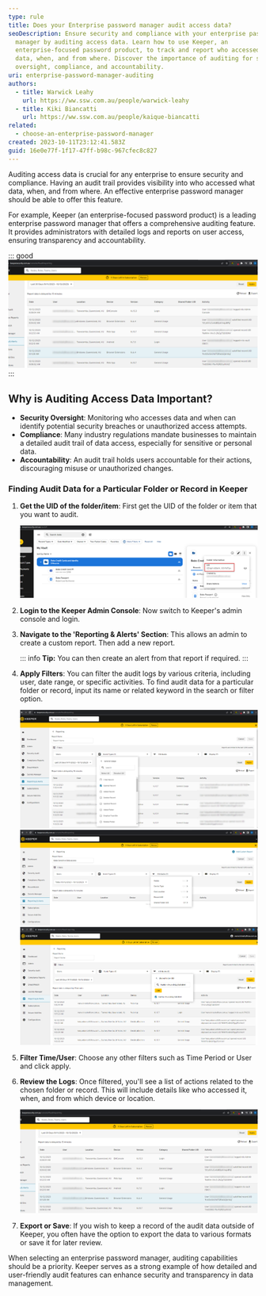 ```yaml
---
type: rule
title: Does your Enterprise password manager audit access data?
seoDescription: Ensure security and compliance with your enterprise password
  manager by auditing access data. Learn how to use Keeper, an
  enterprise-focused password product, to track and report who accessed what
  data, when, and from where. Discover the importance of auditing for security
  oversight, compliance, and accountability.
uri: enterprise-password-manager-auditing
authors:
  - title: Warwick Leahy
    url: https://ww.ssw.com.au/people/warwick-leahy
  - title: Kiki Biancatti
    url: https://ww.ssw.com.au/people/kaique-biancatti
related:
  - choose-an-enterprise-password-manager
created: 2023-10-11T23:12:41.583Z
guid: 16e0e77f-1f17-47ff-b98c-967cfec8c827
---
```


Auditing access data is crucial for any enterprise to ensure security and compliance. Having an audit trail provides visibility into who accessed what data, when, and from where. An effective enterprise password manager should be able to offer this feature.

<!--endintro-->

For example, Keeper (an enterprise-focused password product) is a leading enterprise password manager that offers a comprehensive auditing feature. It provides administrators with detailed logs and reports on user access, ensuring transparency and accountability.

::: good
![Figure: Good example - Keeper auditing shows exactly who opened what record](keeper-good-example-auditreport_1716517805958.png)
:::

## Why is Auditing Access Data Important?

- **Security Oversight**: Monitoring who accesses data and when can identify potential security breaches or unauthorized access attempts.
- **Compliance**: Many industry regulations mandate businesses to maintain a detailed audit trail of data access, especially for sensitive or personal data.
- **Accountability**: An audit trail holds users accountable for their actions, discouraging misuse or unauthorized changes.

### Finding Audit Data for a Particular Folder or Record in Keeper

1. **Get the UID of the folder/item**: First get the UID of the folder or item that you want to audit.

   ![Figure: First get the UID of the Folder/item for report](keeper-getinteresing-itemuuid.png)

2. **Login to the Keeper Admin Console**: Now switch to Keeper's admin console and login.
3. **Navigate to the 'Reporting & Alerts' Section**: This allows an admin to create a custom report. Then add a new report.

   ::: info
   **Tip:** You can then create an alert from that report if required.
   :::

4. **Apply Filters**: You can filter the audit logs by various criteria, including user, date range, or specific activities. To find audit data for a particular folder or record, input its name or related keyword in the search or filter option.

   ![Figure: Filter by the Event Type](keeper-applyfilters2.png)
   ![Figure: Filter by Attributes - Category first](keeper-applyfilters1.png)
   ![Figure: Filter by Shared Folder / Item UID (Obtained from step 1)](keeper-filtering-the-report.png)

5. **Filter Time/User**: Choose any other filters such as Time Period or User and click apply.
6. **Review the Logs**: Once filtered, you'll see a list of actions related to the chosen folder or record. This will include details like who accessed it, when, and from which device or location.

   ![Figure: View the audit log](keeper-good-example-auditreport_1716517805958.png)

7. **Export or Save**: If you wish to keep a record of the audit data outside of Keeper, you often have the option to export the data to various formats or save it for later review.

When selecting an enterprise password manager, auditing capabilities should be a priority. Keeper serves as a strong example of how detailed and user-friendly audit features can enhance security and transparency in data management.
